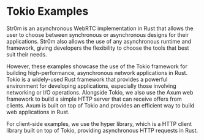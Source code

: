 # Tokio Examples

Str0m is an asynchronous WebRTC implementation in Rust that allows the user to choose between synchronous or asynchronous designs for their applications. Str0m also allows the use of any asynchronous runtime and framework, giving developers the flexibility to choose the tools that best suit their needs.

However, these examples showcase the use of the Tokio framework for building high-performance, asynchronous network applications in Rust. Tokio is a widely-used Rust framework that provides a powerful environment for developing applications, especially those involving networking or I/O operations. Alongside Tokio, we also use the Axum web framework to build a simple HTTP server that can receive offers from clients. Axum is built on top of Tokio and provides an efficient way to build web applications in Rust.

For client-side examples, we use the hyper library, which is a HTTP client library built on top of Tokio, providing asynchronous HTTP requests in Rust.

